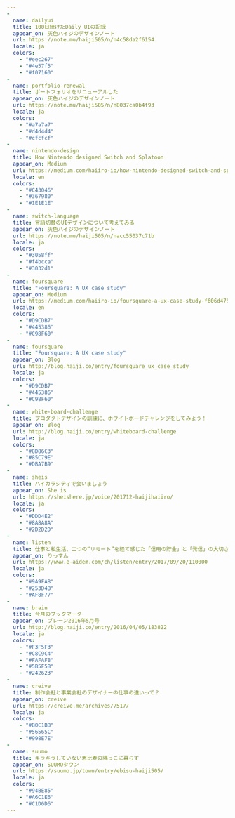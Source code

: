 ```yaml
---
-
  name: dailyui
  title: 100日続けたDaily UIの記録
  appear_on: 灰色ハイジのデザインノート
  url: https://note.mu/haiji505/n/n4c58da2f6154
  locale: ja
  colors:
    - "#eec267"
    - "#4e57f5"
    - "#f07160"
-
  name: portfolio-renewal
  title: ポートフォリオをリニューアルした
  appear_on: 灰色ハイジのデザインノート
  url: https://note.mu/haiji505/n/n8037ca0b4f93
  locale: ja
  colors:
    - "#a7a7a7"
    - "#d4d4d4"
    - "#cfcfcf"
-
  name: nintendo-design
  title: How Nintendo designed Switch and Splatoon
  appear_on: Medium
  url: https://medium.com/haiiro-io/how-nintendo-designed-switch-and-splatoon-d1a14b9cc2de
  locale: en
  colors:
    - "#C43046"
    - "#367980"
    - "#1E1E1E"
-
  name: switch-language
  title: 言語切替のUIデザインについて考えてみる
  appear_on: 灰色ハイジのデザインノート
  url: https://note.mu/haiji505/n/nacc55037c71b
  locale: ja
  colors:
    - "#3058ff"
    - "#f4bcca"
    - "#3032d1"
-
  name: foursquare
  title: "Foursquare: A UX case study"
  appear_on: Medium
  url: https://medium.com/haiiro-io/foursquare-a-ux-case-study-f606d4757d9b
  locale: en
  colors:
    - "#D9CDB7"
    - "#445386"
    - "#C98F60"
-
  name: foursquare
  title: "Foursquare: A UX case study"
  appear_on: Blog
  url: http://blog.haiji.co/entry/foursquare_ux_case_study
  locale: ja
  colors:
    - "#D9CDB7"
    - "#445386"
    - "#C98F60"
-
  name: white-board-challenge
  title: プロダクトデザインの訓練に、ホワイトボードチャレンジをしてみよう！
  appear_on: Blog
  url: http://blog.haiji.co/entry/whiteboard-challenge
  locale: ja
  colors:
    - "#8D86C3"
    - "#85C79E"
    - "#DBA7B9"
-
  name: sheis
  title: ハイカラシティで会いましょう
  appear_on: She is
  url: https://sheishere.jp/voice/201712-haijihaiiro/
  locale: ja
  colors:
    - "#DDD4E2"
    - "#8A8A8A"
    - "#2D2D2D"
-
  name: listen
  title: 仕事と私生活、二つの“リモート”を経て感じた「信用の貯金」と「発信」の大切さ
  appear_on: りっすん
  url: https://www.e-aidem.com/ch/listen/entry/2017/09/20/110000
  locale: ja
  colors:
    - "#9A9FA8"
    - "#253D4B"
    - "#AF8F77"
-
  name: brain
  title: 今月のブックマーク
  appear_on: ブレーン2016年5月号
  url: http://blog.haiji.co/entry/2016/04/05/183822
  locale: ja
  colors:
    - "#F3F5F3"
    - "#C8C9C4"
    - "#FAFAF8"
    - "#5B5F5B"
    - "#242623"
-
  name: creive
  title: 制作会社と事業会社のデザイナーの仕事の違いって？
  appear_on: creive
  url: https://creive.me/archives/7517/
  locale: ja
  colors:
    - "#B0C1BB"
    - "#56565C"
    - "#998E7E"
-
  name: suumo
  title: キラキラしていない恵比寿の隅っこに暮らす
  appear_on: SUUMOタウン
  url: https://suumo.jp/town/entry/ebisu-haiji505/
  locale: ja
  colors:
    - "#94BE85"
    - "#A6C1E6"
    - "#C1D6D6"
---
```

